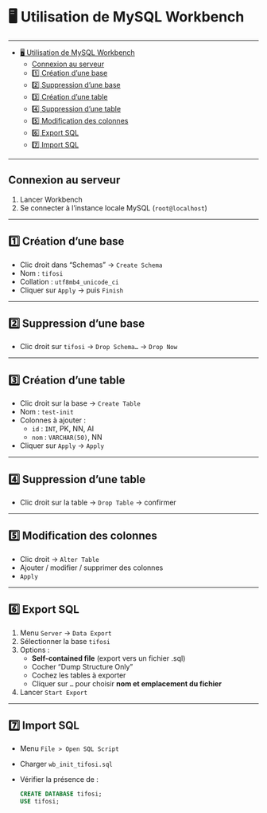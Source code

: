 
# 🖥️ Utilisation de MySQL Workbench

---

- [🖥️ Utilisation de MySQL Workbench](#️-utilisation-de-mysql-workbench)
  - [Connexion au serveur](#connexion-au-serveur)
  - [1️⃣ Création d’une base](#1️⃣-création-dune-base)
  - [2️⃣ Suppression d’une base](#2️⃣-suppression-dune-base)
  - [3️⃣ Création d’une table](#3️⃣-création-dune-table)
  - [4️⃣ Suppression d’une table](#4️⃣-suppression-dune-table)
  - [5️⃣ Modification des colonnes](#5️⃣-modification-des-colonnes)
  - [6️⃣ Export SQL](#6️⃣-export-sql)
  - [7️⃣ Import SQL](#7️⃣-import-sql)

---

## Connexion au serveur

1. Lancer Workbench
2. Se connecter à l’instance locale MySQL (`root@localhost`)

---

## 1️⃣ Création d’une base

- Clic droit dans “Schemas” → `Create Schema`
- Nom : `tifosi`
- Collation : `utf8mb4_unicode_ci`
- Cliquer sur `Apply` → puis `Finish`

---

## 2️⃣ Suppression d’une base

- Clic droit sur `tifosi` → `Drop Schema…` → `Drop Now`

---

## 3️⃣ Création d’une table

- Clic droit sur la base → `Create Table`
- Nom : `test-init`
- Colonnes à ajouter :
  - `id` : `INT`, PK, NN, AI
  - `nom` : `VARCHAR(50)`, NN
- Cliquer sur `Apply` → `Apply`

---

## 4️⃣ Suppression d’une table

- Clic droit sur la table → `Drop Table` → confirmer

---

## 5️⃣ Modification des colonnes

- Clic droit → `Alter Table`
- Ajouter / modifier / supprimer des colonnes
- `Apply`

---

## 6️⃣ Export SQL

1. Menu `Server` → `Data Export`
2. Sélectionner la base `tifosi`
3. Options :
   - **Self-contained file** (export vers un fichier .sql)
   - Cocher “Dump Structure Only”
   - Cochez les tables à exporter
   - Cliquer sur `…` pour choisir **nom et emplacement du fichier**
4. Lancer `Start Export`

---

## 7️⃣ Import SQL

- Menu `File > Open SQL Script`
- Charger `wb_init_tifosi.sql`
- Vérifier la présence de :

  ```sql
  CREATE DATABASE tifosi;
  USE tifosi;
  ```
